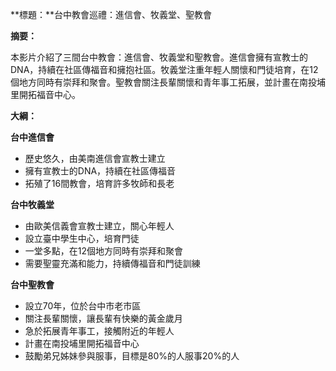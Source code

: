 **標題：**台中教會巡禮：進信會、牧義堂、聖教會

**摘要：**

本影片介紹了三間台中教會：進信會、牧義堂和聖教會。進信會擁有宣教士的DNA，持續在社區傳福音和擁抱社區。牧義堂注重年輕人關懷和門徒培育，在12個地方同時有崇拜和聚會。聖教會關注長輩關懷和青年事工拓展，並計畫在南投埔里開拓福音中心。

**大綱：**

**台中進信會**

* 歷史悠久，由美南進信會宣教士建立
* 擁有宣教士的DNA，持續在社區傳福音
* 拓殖了16間教會，培育許多牧師和長老

**台中牧義堂**

* 由歐美信義會宣教士建立，關心年輕人
* 設立臺中學生中心，培育門徒
* 一堂多點，在12個地方同時有崇拜和聚會
* 需要聖靈充滿和能力，持續傳福音和門徒訓練

**台中聖教會**

* 設立70年，位於台中市老市區
* 關注長輩關懷，讓長輩有快樂的黃金歲月
* 急於拓展青年事工，接觸附近的年輕人
* 計畫在南投埔里開拓福音中心
* 鼓勵弟兄姊妹參與服事，目標是80%的人服事20%的人